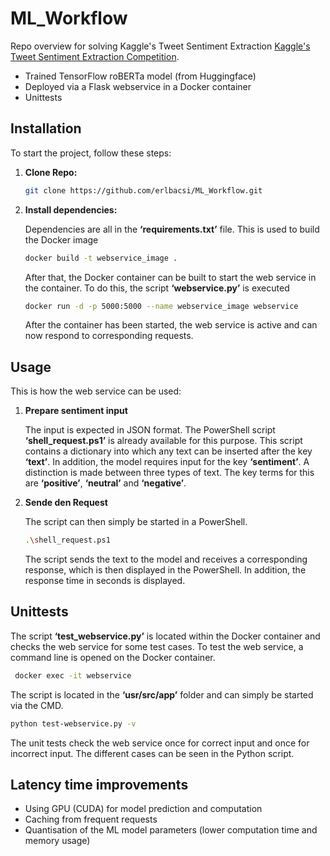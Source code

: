 # ML_Workflow
Repo overview for solving Kaggle's Tweet Sentiment Extraction [Kaggle's Tweet Sentiment Extraction Competition](https://www.kaggle.com/c/tweet-sentiment-extraction).

- Trained TensorFlow roBERTa model (from Huggingface)
- Deployed via a Flask webservice in a Docker container
- Unittests

## Installation
To start the project, follow these steps:

1. **Clone Repo:**
    ```bash
    git clone https://github.com/erlbacsi/ML_Workflow.git
    ```

2. **Install dependencies:**

    Dependencies are all in the __‘requirements.txt’__ file. This is used to build the Docker image
    ```bash
    docker build -t webservice_image .
    ```
    After that, the Docker container can be built to start the web service in the container. To do this, the script __‘webservice.py’__ is executed
    ```bash
    docker run -d -p 5000:5000 --name webservice_image webservice
    ```
    After the container has been started, the web service is active and can now respond to corresponding requests.

## Usage
This is how the web service can be used:

1. **Prepare sentiment input**

    The input is expected in JSON format. The PowerShell script __‘shell_request.ps1’__ is already available for this purpose.
    This script contains a dictionary into which any text can be inserted after the key __‘text’__. 
    In addition, the model requires input for the key __‘sentiment’__. A distinction is made between three types of text.
    The key terms for this are __‘positive’__, __‘neutral’__ and __‘negative’__.

2. **Sende den Request**

    The script can then simply be started in a PowerShell.
    ```bash
    .\shell_request.ps1
    ```
    The script sends the text to the model and receives a corresponding response, which is then displayed in the PowerShell. In addition, the response time in seconds is displayed.

## Unittests
The script __‘test_webservice.py’__ is located within the Docker container and checks the web service for some test cases.
To test the web service, a command line is opened on the Docker container.
```bash
 docker exec -it webservice
```
The script is located in the __‘usr/src/app’__ folder and can simply be started via the CMD.
```bash
python test-webservice.py -v
```
The unit tests check the web service once for correct input and once for incorrect input. The different cases can be seen in the Python script.

## Latency time improvements
- Using GPU (CUDA) for model prediction and computation
- Caching from frequent requests
- Quantisation of the ML model parameters (lower computation time and memory usage)
